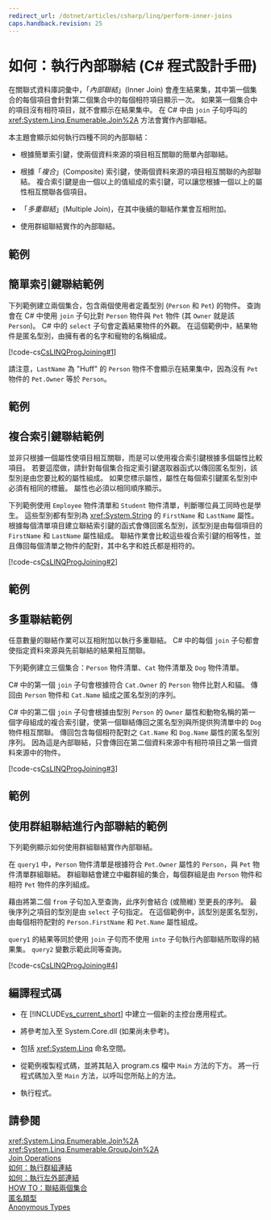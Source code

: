```yaml
---
redirect_url: /dotnet/articles/csharp/linq/perform-inner-joins
caps.handback.revision: 25
---
```

# 如何：執行內部聯結 (C# 程式設計手冊)
在關聯式資料庫詞彙中，「*內部聯結*」\(Inner Join\) 會產生結果集，其中第一個集合的每個項目會針對第二個集合中的每個相符項目顯示一次。  如果第一個集合中的項目沒有相符項目，就不會顯示在結果集中。  在 C\# 中由 `join` 子句呼叫的 <xref:System.Linq.Enumerable.Join%2A> 方法會實作內部聯結。  
  
 本主題會顯示如何執行四種不同的內部聯結：  
  
-   根據簡單索引鍵，使兩個資料來源的項目相互關聯的簡單內部聯結。  
  
-   根據「*複合*」\(Composite\) 索引鍵，使兩個資料來源的項目相互關聯的內部聯結。  複合索引鍵是由一個以上的值組成的索引鍵，可以讓您根據一個以上的屬性相互關聯各個項目。  
  
-   「*多重聯結*」\(Multiple Join\)，在其中後續的聯結作業會互相附加。  
  
-   使用群組聯結實作的內部聯結。  
  
## 範例  
  
## 簡單索引鍵聯結範例  
 下列範例建立兩個集合，包含兩個使用者定義型別 \(`Person` 和 `Pet`\) 的物件。  查詢會在 C\# 中使用 `join` 子句比對 `Person` 物件與 `Pet` 物件 \(其 `Owner` 就是該 `Person`\)。  C\# 中的 `select` 子句會定義結果物件的外觀。  在這個範例中，結果物件是匿名型別，由擁有者的名字和寵物的名稱組成。  
  
 [!code-cs[CsLINQProgJoining#1](../../../csharp/programming-guide/linq-query-expressions/codesnippet/CSharp/how-to-perform-inner-joins_1.cs)]  
  
 請注意，`LastName` 為 "Huff" 的 `Person` 物件不會顯示在結果集中，因為沒有 `Pet` 物件的 `Pet.Owner` 等於 `Person`。  
  
## 範例  
  
## 複合索引鍵聯結範例  
 並非只根據一個屬性使項目相互關聯，而是可以使用複合索引鍵根據多個屬性比較項目。  若要這麼做，請針對每個集合指定索引鍵選取器函式以傳回匿名型別，該型別是由您要比較的屬性組成。  如果您標示屬性，屬性在每個索引鍵匿名型別中必須有相同的標籤。  屬性也必須以相同順序顯示。  
  
 下列範例使用 `Employee` 物件清單和 `Student` 物件清單，判斷哪位員工同時也是學生。  這些型別都有型別為 <xref:System.String> 的 `FirstName` 和 `LastName` 屬性。  根據每個清單項目建立聯結索引鍵的函式會傳回匿名型別，該型別是由每個項目的 `FirstName` 和 `LastName` 屬性組成。  聯結作業會比較這些複合索引鍵的相等性，並且傳回每個清單之物件的配對，其中名字和姓氏都是相符的。  
  
 [!code-cs[CsLINQProgJoining#2](../../../csharp/programming-guide/linq-query-expressions/codesnippet/CSharp/how-to-perform-inner-joins_2.cs)]  
  
## 範例  
  
## 多重聯結範例  
 任意數量的聯結作業可以互相附加以執行多重聯結。  C\# 中的每個 `join` 子句都會使指定資料來源與先前聯結的結果相互關聯。  
  
 下列範例建立三個集合：`Person` 物件清單、`Cat` 物件清單及 `Dog` 物件清單。  
  
 C\# 中的第一個 `join` 子句會根據符合 `Cat.Owner` 的 `Person` 物件比對人和貓。  傳回由 `Person` 物件和 `Cat.Name` 組成之匿名型別的序列。  
  
 C\# 中的第二個 `join` 子句會根據由型別 `Person` 的 `Owner` 屬性和動物名稱的第一個字母組成的複合索引鍵，使第一個聯結傳回之匿名型別與所提供狗清單中的 `Dog` 物件相互關聯。  傳回包含每個相符配對之 `Cat.Name` 和 `Dog.Name` 屬性的匿名型別序列。  因為這是內部聯結，只會傳回在第二個資料來源中有相符項目之第一個資料來源中的物件。  
  
 [!code-cs[CsLINQProgJoining#3](../../../csharp/programming-guide/linq-query-expressions/codesnippet/CSharp/how-to-perform-inner-joins_3.cs)]  
  
## 範例  
  
## 使用群組聯結進行內部聯結的範例  
 下列範例顯示如何使用群組聯結實作內部聯結。  
  
 在 `query1` 中，`Person` 物件清單是根據符合 `Pet.Owner` 屬性的 `Person`，與 `Pet` 物件清單群組聯結。  群組聯結會建立中繼群組的集合，每個群組是由 `Person` 物件和相符 `Pet` 物件的序列組成。  
  
 藉由將第二個 `from` 子句加入至查詢，此序列會結合 \(或簡維\) 至更長的序列。  最後序列之項目的型別是由 `select` 子句指定。  在這個範例中，該型別是匿名型別，由每個相符配對的 `Person.FirstName` 和 `Pet.Name` 屬性組成。  
  
 `query1` 的結果等同於使用 `join` 子句而不使用 `into` 子句執行內部聯結所取得的結果集。  `query2` 變數示範此同等查詢。  
  
 [!code-cs[CsLINQProgJoining#4](../../../csharp/programming-guide/linq-query-expressions/codesnippet/CSharp/how-to-perform-inner-joins_4.cs)]  
  
## 編譯程式碼  
  
-   在 [!INCLUDE[vs_current_short](../../../csharp/programming-guide/classes-and-structs/includes/vs-current-short-md.md)] 中建立一個新的主控台應用程式。  
  
-   將參考加入至 System.Core.dll \(如果尚未參考\)。  
  
-   包括 <xref:System.Linq> 命名空間。  
  
-   從範例複製程式碼，並將其貼入 program.cs 檔中 `Main` 方法的下方。  將一行程式碼加入至 `Main` 方法，以呼叫您所貼上的方法。  
  
-   執行程式。  
  
## 請參閱  
 <xref:System.Linq.Enumerable.Join%2A>   
 <xref:System.Linq.Enumerable.GroupJoin%2A>   
 [Join Operations](../../../visual-basic/programming-guide/concepts/linq/join-operations.md)   
 [如何：執行群組連結](../../../csharp/programming-guide/linq-query-expressions/how-to-perform-grouped-joins.md)   
 [如何：執行左外部連結](../../../csharp/programming-guide/linq-query-expressions/how-to-perform-left-outer-joins.md)   
 [HOW TO：聯結兩個集合](../Topic/How%20to:%20Join%20Two%20Collections%20\(C%23\)%20\(LINQ%20to%20XML\).md)   
 [匿名類型](../../../csharp/programming-guide/classes-and-structs/anonymous-types.md)   
 [Anonymous Types](../../../visual-basic/programming-guide/language-features/objects-and-classes/anonymous-types.md)